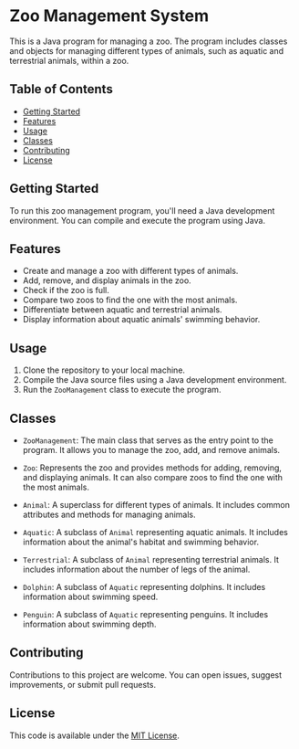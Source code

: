 # Zoo Management System

This is a Java program for managing a zoo. The program includes classes and objects for managing different types of animals, such as aquatic and terrestrial animals, within a zoo.

## Table of Contents

- [Getting Started](#getting-started)
- [Features](#features)
- [Usage](#usage)
- [Classes](#classes)
- [Contributing](#contributing)
- [License](#license)

## Getting Started

To run this zoo management program, you'll need a Java development environment. You can compile and execute the program using Java.

## Features

- Create and manage a zoo with different types of animals.
- Add, remove, and display animals in the zoo.
- Check if the zoo is full.
- Compare two zoos to find the one with the most animals.
- Differentiate between aquatic and terrestrial animals.
- Display information about aquatic animals' swimming behavior.

## Usage

1. Clone the repository to your local machine.
2. Compile the Java source files using a Java development environment.
3. Run the `ZooManagement` class to execute the program.

## Classes

- `ZooManagement`: The main class that serves as the entry point to the program. It allows you to manage the zoo, add, and remove animals.

- `Zoo`: Represents the zoo and provides methods for adding, removing, and displaying animals. It can also compare zoos to find the one with the most animals.

- `Animal`: A superclass for different types of animals. It includes common attributes and methods for managing animals.

- `Aquatic`: A subclass of `Animal` representing aquatic animals. It includes information about the animal's habitat and swimming behavior.

- `Terrestrial`: A subclass of `Animal` representing terrestrial animals. It includes information about the number of legs of the animal.

- `Dolphin`: A subclass of `Aquatic` representing dolphins. It includes information about swimming speed.

- `Penguin`: A subclass of `Aquatic` representing penguins. It includes information about swimming depth.

## Contributing

Contributions to this project are welcome. You can open issues, suggest improvements, or submit pull requests.

## License

This code is available under the [MIT License](LICENSE).
